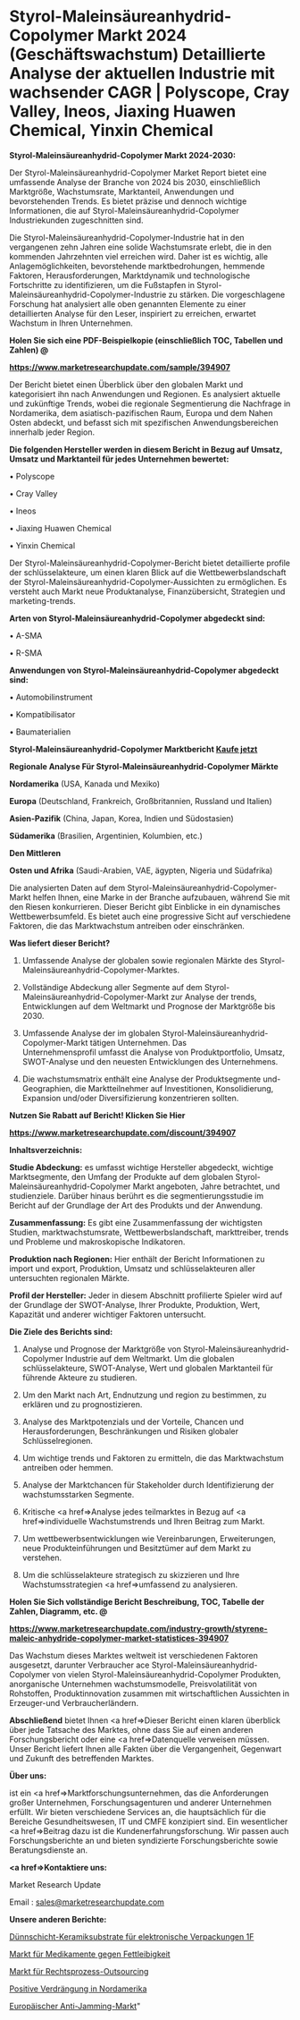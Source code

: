 # Styrol-Maleinsäureanhydrid-Copolymer Markt 2024 (Geschäftswachstum) Detaillierte Analyse der aktuellen Industrie mit wachsender CAGR | Polyscope, Cray Valley, Ineos, Jiaxing Huawen Chemical, Yinxin Chemical

<strong>Styrol-Maleinsäureanhydrid-Copolymer Markt 2024-2030:</strong>

Der Styrol-Maleinsäureanhydrid-Copolymer Market Report bietet eine umfassende Analyse der Branche von 2024 bis 2030, einschließlich Marktgröße, Wachstumsrate, Marktanteil, Anwendungen und bevorstehenden Trends. Es bietet präzise und dennoch wichtige Informationen, die auf Styrol-Maleinsäureanhydrid-Copolymer Industriekunden zugeschnitten sind.

Die Styrol-Maleinsäureanhydrid-Copolymer-Industrie hat in den vergangenen zehn Jahren eine solide Wachstumsrate erlebt, die in den kommenden Jahrzehnten viel erreichen wird. Daher ist es wichtig, alle Anlagemöglichkeiten, bevorstehende marktbedrohungen, hemmende Faktoren, Herausforderungen, Marktdynamik und technologische Fortschritte zu identifizieren, um die Fußstapfen in Styrol-Maleinsäureanhydrid-Copolymer-Industrie zu stärken. Die vorgeschlagene Forschung hat analysiert alle oben genannten Elemente zu einer detaillierten Analyse für den Leser, inspiriert zu erreichen, erwartet Wachstum in Ihren Unternehmen.



<strong>Holen Sie sich eine PDF-Beispielkopie (einschließlich TOC, Tabellen und Zahlen) @
</strong>

<strong><a href=https://www.marketresearchupdate.com/sample/394907>

<strong>https://www.marketresearchupdate.com/sample/394907</u></font></a></strong></strong>

Der Bericht bietet einen Überblick über den globalen Markt und kategorisiert ihn nach Anwendungen und Regionen. Es analysiert aktuelle und zukünftige Trends, wobei die regionale Segmentierung die Nachfrage in Nordamerika, dem asiatisch-pazifischen Raum, Europa und dem Nahen Osten abdeckt, und befasst sich mit spezifischen Anwendungsbereichen innerhalb jeder Region.



<strong>Die folgenden Hersteller werden in diesem Bericht in Bezug auf Umsatz, Umsatz und Marktanteil für jedes Unternehmen bewertet:</strong>

• Polyscope

• Cray Valley

• Ineos

• Jiaxing Huawen Chemical

• Yinxin Chemical

Der Styrol-Maleinsäureanhydrid-Copolymer-Bericht bietet detaillierte profile der schlüsselakteure, um einen klaren Blick auf die Wettbewerbslandschaft der Styrol-Maleinsäureanhydrid-Copolymer-Aussichten zu ermöglichen. Es versteht auch Markt neue Produktanalyse, Finanzübersicht, Strategien und marketing-trends.



<strong>Arten von Styrol-Maleinsäureanhydrid-Copolymer abgedeckt sind:</strong>

• A-SMA

• R-SMA



<strong>Anwendungen von Styrol-Maleinsäureanhydrid-Copolymer abgedeckt sind:</strong>

• Automobilinstrument

• Kompatibilisator

• Baumaterialien



<strong>Styrol-Maleinsäureanhydrid-Copolymer Marktbericht <a href=https://www.marketresearchupdate.com/buynow/394907>Kaufe jetzt</a></strong>



<strong>Regionale Analyse Für Styrol-Maleinsäureanhydrid-Copolymer Märkte</strong>



<strong>Nordamerika</strong> (USA, Kanada und Mexiko)



<strong>Europa</strong> (Deutschland, Frankreich, Großbritannien, Russland und Italien)



<strong>Asien-Pazifik</strong> (China, Japan, Korea, Indien und Südostasien)



<strong>Südamerika</strong> (Brasilien, Argentinien, Kolumbien, etc.)



<strong>Den Mittleren</strong> 

<strong>Osten und Afrika</strong> (Saudi-Arabien, VAE, ägypten, Nigeria und Südafrika)

Die analysierten Daten auf dem Styrol-Maleinsäureanhydrid-Copolymer-Markt helfen Ihnen, eine Marke in der Branche aufzubauen, während Sie mit den Riesen konkurrieren. Dieser Bericht gibt Einblicke in ein dynamisches Wettbewerbsumfeld. Es bietet auch eine progressive Sicht auf verschiedene Faktoren, die das Marktwachstum antreiben oder einschränken.



<strong>Was liefert dieser Bericht?</strong>

1. Umfassende Analyse der globalen sowie regionalen Märkte des Styrol-Maleinsäureanhydrid-Copolymer-Marktes.

2. Vollständige Abdeckung aller Segmente auf dem Styrol-Maleinsäureanhydrid-Copolymer-Markt zur Analyse der trends, Entwicklungen auf dem Weltmarkt und Prognose der Marktgröße bis 2030.

3. Umfassende Analyse der im globalen Styrol-Maleinsäureanhydrid-Copolymer-Markt tätigen Unternehmen. Das Unternehmensprofil umfasst die Analyse von Produktportfolio, Umsatz, SWOT-Analyse und den neuesten Entwicklungen des Unternehmens.

4. Die wachstumsmatrix enthält eine Analyse der Produktsegmente und-Geographien, die Marktteilnehmer auf Investitionen, Konsolidierung, Expansion und/oder Diversifizierung konzentrieren sollten.



<strong>Nutzen Sie Rabatt auf Bericht! Klicken Sie Hier
</strong>

<strong><a href=https://www.marketresearchupdate.com/discount/394907>https://www.marketresearchupdate.com/discount/394907</b></u></font></strong></a>



<strong>Inhaltsverzeichnis:</strong>



<strong>Studie Abdeckung:</strong> es umfasst wichtige Hersteller abgedeckt, wichtige Marktsegmente, den Umfang der Produkte auf dem globalen Styrol-Maleinsäureanhydrid-Copolymer Markt angeboten, Jahre betrachtet, und studienziele. Darüber hinaus berührt es die segmentierungsstudie im Bericht auf der Grundlage der Art des Produkts und der Anwendung.



<strong>Zusammenfassung:</strong> Es gibt eine Zusammenfassung der wichtigsten Studien, marktwachstumsrate, Wettbewerbslandschaft, markttreiber, trends und Probleme und makroskopische Indikatoren.



<strong>Produktion nach Regionen:</strong> Hier enthält der Bericht Informationen zu import und export, Produktion, Umsatz und schlüsselakteuren aller untersuchten regionalen Märkte.



<strong>Profil der Hersteller:</strong> Jeder in diesem Abschnitt profilierte Spieler wird auf der Grundlage der SWOT-Analyse, Ihrer Produkte, Produktion, Wert, Kapazität und anderer wichtiger Faktoren untersucht.



<strong>Die Ziele des Berichts sind:</strong>

1) Analyse und Prognose der Marktgröße von Styrol-Maleinsäureanhydrid-Copolymer Industrie auf dem Weltmarkt.
Um die globalen schlüsselakteure, SWOT-Analyse, Wert und globalen Marktanteil für führende Akteure zu studieren.

2) Um den Markt nach Art, Endnutzung und region zu bestimmen, zu erklären und zu prognostizieren.

3) Analyse des Marktpotenzials und der Vorteile, Chancen und Herausforderungen, Beschränkungen und Risiken globaler Schlüsselregionen.

4) Um wichtige trends und Faktoren zu ermitteln, die das Marktwachstum antreiben oder hemmen.

5) Analyse der Marktchancen für Stakeholder durch Identifizierung der wachstumsstarken Segmente.

6) Kritische <a href=>Analyse</a> jedes teilmarktes in Bezug auf <a href=>individuelle</a> Wachstumstrends und Ihren Beitrag zum Markt.

7) Um wettbewerbsentwicklungen wie Vereinbarungen, Erweiterungen, neue Produkteinführungen und Besitztümer auf dem Markt zu verstehen.

8) Um die schlüsselakteure strategisch zu skizzieren und Ihre Wachstumsstrategien <a href=>umfassend</a> zu analysieren.



<strong>Holen Sie Sich vollständige Bericht Beschreibung, TOC, Tabelle der Zahlen, Diagramm, etc. @ </strong>

<strong><a href=https://www.marketresearchupdate.com/industry-growth/styrene-maleic-anhydride-copolymer-market-statistices-394907>https://www.marketresearchupdate.com/industry-growth/styrene-maleic-anhydride-copolymer-market-statistices-394907</a></font></strong>

Das Wachstum dieses Marktes weltweit ist verschiedenen Faktoren ausgesetzt, darunter Verbraucher ace Styrol-Maleinsäureanhydrid-Copolymer von vielen Styrol-Maleinsäureanhydrid-Copolymer Produkten, anorganische Unternehmen wachstumsmodelle, Preisvolatilität von Rohstoffen, Produktinnovation zusammen mit wirtschaftlichen Aussichten in Erzeuger-und Verbraucherländern.



<strong>Abschließend</strong> bietet Ihnen <a href=>Dieser</a> Bericht einen klaren überblick über jede Tatsache des Marktes, ohne dass Sie auf einen anderen Forschungsbericht oder eine <a href=>Datenquelle</a> verweisen müssen. Unser Bericht liefert Ihnen alle Fakten über die Vergangenheit, Gegenwart und Zukunft des betreffenden Marktes.



<strong>Über uns:</strong>

 ist ein <a href=>Marktfors</a>chungsunternehmen, das die Anforderungen großer Unternehmen, Forschungsagenturen und anderer Unternehmen erfüllt. Wir bieten verschiedene Services an, die hauptsächlich für die Bereiche Gesundheitswesen, IT und CMFE konzipiert sind. Ein wesentlicher <a href=>Beitrag</a> dazu ist die Kundenerfahrungsforschung. Wir passen auch Forschungsberichte an und bieten syndizierte Forschungsberichte sowie Beratungsdienste an.



<strong><a href=>Kontaktiere uns:</a></strong>

Market Research Update

Email : sales@marketresearchupdate.com



<strong>Unsere anderen Berichte:</strong>

<a href=https://www.linkedin.com/pulse/thin-film-ceramic-substrates-electronic-packaging-1f>Dünnschicht-Keramiksubstrate für elektronische Verpackungen 1F</a>

<a href=https://www.linkedin.com/pulse/anti-obesity-drugs-market-research-report-reveals>Markt für Medikamente gegen Fettleibigkeit</a>

<a href=https://www.linkedin.com/pulse/legal-process-outsourcing-market-size-industry>Markt für Rechtsprozess-Outsourcing</a>

<a href=https://www.linkedin.com/pulse/north-america-positive-displacement>Positive Verdrängung in Nordamerika</a>

<a href=https://www.linkedin.com/pulse/europe-anti-jamming-market-size-incredible-possibilities>Europäischer Anti-Jamming-Markt</a>"
